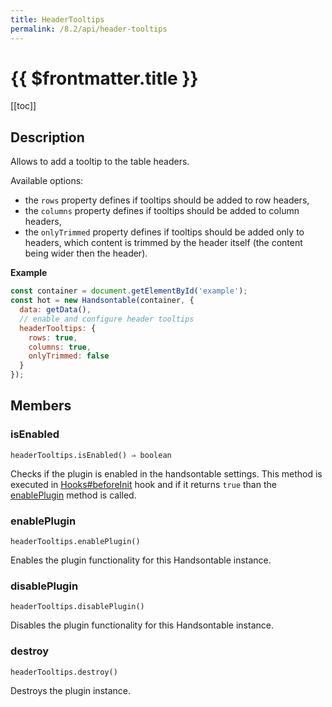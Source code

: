 ```yaml
---
title: HeaderTooltips
permalink: /8.2/api/header-tooltips
---
```


# {{ $frontmatter.title }}

[[toc]]

## Description


Allows to add a tooltip to the table headers.

Available options:
* the `rows` property defines if tooltips should be added to row headers,
* the `columns` property defines if tooltips should be added to column headers,
* the `onlyTrimmed` property defines if tooltips should be added only to headers, which content is trimmed by the header itself (the content being wider then the header).


**Example**  
```js
const container = document.getElementById('example');
const hot = new Handsontable(container, {
  data: getData(),
  // enable and configure header tooltips
  headerTooltips: {
    rows: true,
    columns: true,
    onlyTrimmed: false
  }
});
```

## Members
### isEnabled
`headerTooltips.isEnabled() ⇒ boolean`

Checks if the plugin is enabled in the handsontable settings. This method is executed in [Hooks#beforeInit](Hooks#beforeInit)
hook and if it returns `true` than the [enablePlugin](#HeaderTooltips+enablePlugin) method is called.



### enablePlugin
`headerTooltips.enablePlugin()`

Enables the plugin functionality for this Handsontable instance.



### disablePlugin
`headerTooltips.disablePlugin()`

Disables the plugin functionality for this Handsontable instance.



### destroy
`headerTooltips.destroy()`

Destroys the plugin instance.



